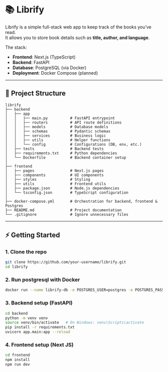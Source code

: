 
# 📚 Librify

Librify is a simple full-stack web app to keep track of the books you’ve read.  
It allows you to store book details such as **title, author, and language**.  

The stack:
- **Frontend**: Next.js (TypeScript)
- **Backend**: FastAPI
- **Database**: PostgreSQL (via Docker)
- **Deployment**: Docker Compose (planned)

---

## 🚀 Project Structure

```plaintext
librify
├── backend
│   ├── app
│   │   ├── main.py          # FastAPI entrypoint
│   │   ├── routers          # API route definitions
│   │   ├── models           # Database models
│   │   ├── schemas          # Pydantic schemas
│   │   ├── services         # Business logic
│   │   ├── utils            # Helper functions
│   │   └── config           # Configurations (DB, env, etc.)
│   ├── tests                # Backend tests
│   ├── requirements.txt     # Python dependencies
│   └── Dockerfile           # Backend container setup
│
├── frontend
│   ├── pages                # Next.js pages
│   ├── components           # UI components
│   ├── styles               # Styling
│   ├── utils                # Frontend utils
│   ├── package.json         # Node.js dependencies
│   └── tsconfig.json        # TypeScript configuration
│
├── docker-compose.yml       # Orchestration for backend, frontend & Postgres
├── README.md                # Project documentation
└── .gitignore               # Ignore unnecessary files
```
---

## ⚡ Getting Started

### 1. Clone the repo
```bash
git clone https://github.com/your-username/librify.git
cd librify
```

### 2. Run postgresql with Docker
```bash
docker run --name librify-db -e POSTGRES_USER=postgres -e POSTGRES_PASSWORD=postgres -e POSTGRES_DB=librify -p 5432:5432 -d postgres
```

### 3. Backend setup (FastAPI)
```bash 
cd backend
python -m venv venv
source venv/bin/activate   # On Windows: venv\Scripts\activate
pip install -r requirements.txt
uvicorn app.main:app --reload
```

### 4. Frontend setup (Next JS)
```bash
cd frontend
npm install
npm run dev
```



